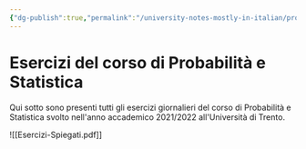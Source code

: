 ```yaml
---
{"dg-publish":true,"permalink":"/university-notes-mostly-in-italian/probabilita-statistica-and-knowledge-discovery/esercizi-del-corso/esercizi-del-corso/","created":"2023-04-24T16:56:14.286+02:00","updated":"2023-04-24T16:56:14.286+02:00"}
---
```


# Esercizi del corso di Probabilità e Statistica
Qui sotto sono presenti tutti gli esercizi giornalieri del corso di Probabilità e Statistica svolto nell'anno accademico 2021/2022 all'Università di Trento.

![[Esercizi-Spiegati.pdf]]